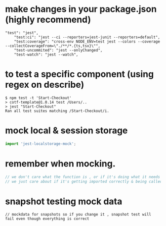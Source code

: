 # make changes in your package.json (highly recommend)
```
"test": "jest",
    "test:ci": "jest --ci --reporters=jest-junit --reporters=default",
    "test:coverage": "cross-env NODE_ENV=test jest --colors --coverage --collectCoverageFrom=\"./**/*.{ts,tsx}\"",
    "test-uncommited": "jest --onlyChanged",
    "test-watch": "jest --watch",
```

# to test a specific component (using regex on describe)
```console
$ npm test -t 'Start-Checkout'
> cotf-template@1.0.14 test /Users/..
> jest "Start-Checkout"
Ran all test suites matching /Start-Checkout/i.
```

# mock local & session storage
```setupJest.ts
import 'jest-localstorage-mock'; 
```

# remember when mocking.
```js
// we don't care what the function is , or if it's doing what it needs to do etc.
// we just care about if it's getting imported correctly & being called when it needs to be called.
```

# snapshot testing mock data
```
// mockdata for snapshots so if you change it , snapshot test will fail even though everything is correct
```
